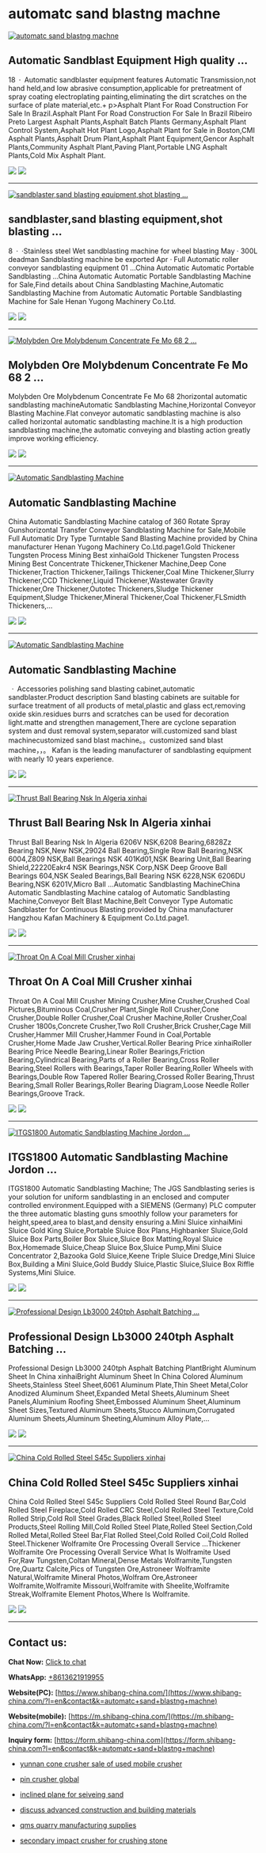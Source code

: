 # automatc sand blastng machne

<a href="https://swt.shibang-china.com/?l=en&img&k=automatc+sand+blastng+machne" target="_blank">![automatc sand blastng machne](http://static.shibang-china.com/all-800x300/1282.jpg)</a>

## Automatic Sandblast Equipment High quality …
18&ensp;&#0183;&ensp;Automatic sandblaster equipment features Automatic Transmission,not hand held,and low abrasive consumption,applicable for pretreatment of spray coating electroplating painting,eliminating the dirt scratches on the surface of plate material,etc.+ p&gt;Asphalt Plant For Road Construction For Sale In Brazil.Asphalt Plant For Road Construction For Sale In Brazil Ribeiro Preto Largest Asphalt Plants,Asphalt Batch Plants Germany,Asphalt Plant Control System,Asphalt Hot Plant Logo,Asphalt Plant for Sale in Boston,CMI Asphalt Plants,Asphalt Drum Plant,Asphalt Plant Equipment,Gencor Asphalt Plants,Community Asphalt Plant,Paving Plant,Portable LNG Asphalt Plants,Cold Mix Asphalt Plant.


<a href="https://whatsapp.shibangsoft.com/WhatsApp.php" target="_blank" title="WhatsApp">![](http://static.shibang-china.com/icon/whatsapp.png)</a> <a href="https://swt.shibang-china.com/?l=en&icon&k=automatc+sand+blastng+machne" target="_blank">![](http://static.shibang-china.com/icon/chat-en.png)</a>

---

<a href="https://swt.shibang-china.com/?l=en&img&k=automatc+sand+blastng+machne" target="_blank">![sandblaster,sand blasting equipment,shot blasting …](http://static.shibang-china.com/all-800x300/1081.jpg)</a>

## sandblaster,sand blasting equipment,shot blasting …
8&ensp;&#0183;&ensp;&#183;Stainless steel Wet sandblasting machine for wheel blasting May &#183; 300L deadman Sandblasting machine be exported Apr &#183; Full Automatic roller conveyor sandblasting equipment 01 …China Automatic Automatic Portable Sandblasting …China Automatic Automatic Portable Sandblasting Machine for Sale,Find details about China Sandblasting Machine,Automatic Sandblasting Machine from Automatic Automatic Portable Sandblasting Machine for Sale Henan Yugong Machinery Co.Ltd.


<a href="https://whatsapp.shibangsoft.com/WhatsApp.php" target="_blank" title="WhatsApp">![](http://static.shibang-china.com/icon/whatsapp.png)</a> <a href="https://swt.shibang-china.com/?l=en&icon&k=automatc+sand+blastng+machne" target="_blank">![](http://static.shibang-china.com/icon/chat-en.png)</a>

---

<a href="https://swt.shibang-china.com/?l=en&img&k=automatc+sand+blastng+machne" target="_blank">![Molybden Ore Molybdenum Concentrate Fe Mo 68 2 …](http://static.shibang-china.com/all-800x300/276.jpg)</a>

## Molybden Ore Molybdenum Concentrate Fe Mo 68 2 …
Molybden Ore Molybdenum Concentrate Fe Mo 68 2horizontal automatic sandblasting machineAutomatic Sandblasting Machine,Horizontal Conveyor Blasting Machine.Flat conveyor automatic sandblasting machine is also called horizontal automatic sandblasting machine.It is a high production sandblasting machine,the automatic conveying and blasting action greatly improve working efficiency.


<a href="https://whatsapp.shibangsoft.com/WhatsApp.php" target="_blank" title="WhatsApp">![](http://static.shibang-china.com/icon/whatsapp.png)</a> <a href="https://swt.shibang-china.com/?l=en&icon&k=automatc+sand+blastng+machne" target="_blank">![](http://static.shibang-china.com/icon/chat-en.png)</a>

---

<a href="https://swt.shibang-china.com/?l=en&img&k=automatc+sand+blastng+machne" target="_blank">![Automatic Sandblasting Machine](http://static.shibang-china.com/all-800x300/91.jpg)</a>

## Automatic Sandblasting Machine
China Automatic Sandblasting Machine catalog of 360 Rotate Spray Gunshorizontal Transfer Conveyor Sandblasting Machine for Sale,Mobile Full Automatic Dry Type Turntable Sand Blasting Machine provided by China manufacturer Henan Yugong Machinery Co.Ltd.page1.Gold Thickener Tungsten Process Mining Best xinhaiGold Thickener Tungsten Process Mining Best Concentrate Thickener,Thickener Machine,Deep Cone Thickener,Traction Thickener,Tailings Thickener,Coal Mine Thickener,Slurry Thickener,CCD Thickener,Liquid Thickener,Wastewater Gravity Thickener,Ore Thickener,Outotec Thickeners,Sludge Thickener Equipment,Sludge Thickener,Mineral Thickener,Coal Thickener,FLSmidth Thickeners,…


<a href="https://whatsapp.shibangsoft.com/WhatsApp.php" target="_blank" title="WhatsApp">![](http://static.shibang-china.com/icon/whatsapp.png)</a> <a href="https://swt.shibang-china.com/?l=en&icon&k=automatc+sand+blastng+machne" target="_blank">![](http://static.shibang-china.com/icon/chat-en.png)</a>

---

<a href="https://swt.shibang-china.com/?l=en&img&k=automatc+sand+blastng+machne" target="_blank">![Automatic Sandblasting Machine](http://static.shibang-china.com/all-800x300/259.jpg)</a>

## Automatic Sandblasting Machine
&ensp;&#0183;&ensp;Accessories polishing sand blasting cabinet,automatic sandblaster.Product description Sand blasting cabinets are suitable for surface treatment of all products of metal,plastic and glass ect,removing oxide skin.residues burrs and scratches can be used for decoration light.matte and strengthen management,There are cyclone separation system and dust removal system,separator will.customized sand blast machinecustomized sand blast machine。。customized sand blast machine，，。 Kafan is the leading manufacturer of sandblasting equipment with nearly 10 years experience.


<a href="https://whatsapp.shibangsoft.com/WhatsApp.php" target="_blank" title="WhatsApp">![](http://static.shibang-china.com/icon/whatsapp.png)</a> <a href="https://swt.shibang-china.com/?l=en&icon&k=automatc+sand+blastng+machne" target="_blank">![](http://static.shibang-china.com/icon/chat-en.png)</a>

---

<a href="https://swt.shibang-china.com/?l=en&img&k=automatc+sand+blastng+machne" target="_blank">![Thrust Ball Bearing Nsk In Algeria xinhai](http://static.shibang-china.com/all-800x300/568.jpg)</a>

## Thrust Ball Bearing Nsk In Algeria xinhai
Thrust Ball Bearing Nsk In Algeria 6206V NSK,6208 Bearing,6828Zz Bearing NSK,New NSK,29024 Ball Bearing,Single Row Ball Bearing,NSK 6004,Z809 NSK,Ball Bearings NSK 401Kd01,NSK Bearing Unit,Ball Bearing Shield,22220Eakr4 NSK Bearings,NSK Corp,NSK Deep Groove Ball Bearings 604,NSK Sealed Bearings,Ball Bearing NSK 6228,NSK 6206DU Bearing,NSK 6201V,Micro Ball …Automatic Sandblasting MachineChina Automatic Sandblasting Machine catalog of Automatic Sandblasting Machine,Conveyor Belt Blast Machine,Belt Conveyor Type Automatic Sandblaster for Continuous Blasting provided by China manufacturer Hangzhou Kafan Machinery &amp; Equipment Co.Ltd.page1.


<a href="https://whatsapp.shibangsoft.com/WhatsApp.php" target="_blank" title="WhatsApp">![](http://static.shibang-china.com/icon/whatsapp.png)</a> <a href="https://swt.shibang-china.com/?l=en&icon&k=automatc+sand+blastng+machne" target="_blank">![](http://static.shibang-china.com/icon/chat-en.png)</a>

---

<a href="https://swt.shibang-china.com/?l=en&img&k=automatc+sand+blastng+machne" target="_blank">![Throat On A Coal Mill Crusher xinhai](http://static.shibang-china.com/all-800x300/458.jpg)</a>

## Throat On A Coal Mill Crusher xinhai
Throat On A Coal Mill Crusher Mining Crusher,Mine Crusher,Crushed Coal Pictures,Bituminous Coal,Crusher Plant,Single Roll Crusher,Cone Crusher,Double Roller Crusher,Coal Crusher Machine,Roller Crusher,Coal Crusher 1800s,Concrete Crusher,Two Roll Crusher,Brick Crusher,Cage Mill Crusher,Hammer Mill Crusher,Hammer Found in Coal,Portable Crusher,Home Made Jaw Crusher,Vertical.Roller Bearing Price xinhaiRoller Bearing Price Needle Bearing,Linear Roller Bearings,Friction Bearing,Cylindrical Bearing,Parts of a Roller Bearing,Cross Roller Bearing,Steel Rollers with Bearings,Taper Roller Bearing,Roller Wheels with Bearings,Double Row Tapered Roller Bearing,Crossed Roller Bearing,Thrust Bearing,Small Roller Bearings,Roller Bearing Diagram,Loose Needle Roller Bearings,Groove Track.


<a href="https://whatsapp.shibangsoft.com/WhatsApp.php" target="_blank" title="WhatsApp">![](http://static.shibang-china.com/icon/whatsapp.png)</a> <a href="https://swt.shibang-china.com/?l=en&icon&k=automatc+sand+blastng+machne" target="_blank">![](http://static.shibang-china.com/icon/chat-en.png)</a>

---

<a href="https://swt.shibang-china.com/?l=en&img&k=automatc+sand+blastng+machne" target="_blank">![ITGS1800 Automatic Sandblasting Machine Jordon …](http://static.shibang-china.com/all-800x300/1054.jpg)</a>

## ITGS1800 Automatic Sandblasting Machine Jordon …
ITGS1800 Automatic Sandblasting Machine; The JGS Sandblasting series is your solution for uniform sandblasting in an enclosed and computer controlled environment.Equipped with a SIEMENS (Germany) PLC computer the three automatic blasting guns smoothly follow your parameters for height,speed,area to blast,and density ensuring a.Mini Sluice xinhaiMini Sluice Gold King Sluice,Portable Sluice Box Plans,Highbanker Sluice,Gold Sluice Box Parts,Boiler Box Sluice,Sluice Box Matting,Royal Sluice Box,Homemade Sluice,Cheap Sluice Box,Sluice Pump,Mini Sluice Concentrator 2,Bazooka Gold Sluice,Keene Triple Sluice Dredge,Mini Sluice Box,Building a Mini Sluice,Gold Buddy Sluice,Plastic Sluice,Sluice Box Riffle Systems,Mini Sluice.


<a href="https://whatsapp.shibangsoft.com/WhatsApp.php" target="_blank" title="WhatsApp">![](http://static.shibang-china.com/icon/whatsapp.png)</a> <a href="https://swt.shibang-china.com/?l=en&icon&k=automatc+sand+blastng+machne" target="_blank">![](http://static.shibang-china.com/icon/chat-en.png)</a>

---

<a href="https://swt.shibang-china.com/?l=en&img&k=automatc+sand+blastng+machne" target="_blank">![Professional Design Lb3000 240tph Asphalt Batching …](http://static.shibang-china.com/all-800x300/949.jpg)</a>

## Professional Design Lb3000 240tph Asphalt Batching …
Professional Design Lb3000 240tph Asphalt Batching PlantBright Aluminum Sheet In China xinhaiBright Aluminum Sheet In China Colored Aluminum Sheets,Stainless Steel Sheet,6061 Aluminum Plate,Thin Sheet Metal,Color Anodized Aluminum Sheet,Expanded Metal Sheets,Aluminum Sheet Panels,Aluminium Roofing Sheet,Embossed Aluminum Sheet,Aluminum Sheet Sizes,Textured Aluminum Sheets,Stucco Aluminum,Corrugated Aluminum Sheets,Aluminum Sheeting,Aluminum Alloy Plate,…


<a href="https://whatsapp.shibangsoft.com/WhatsApp.php" target="_blank" title="WhatsApp">![](http://static.shibang-china.com/icon/whatsapp.png)</a> <a href="https://swt.shibang-china.com/?l=en&icon&k=automatc+sand+blastng+machne" target="_blank">![](http://static.shibang-china.com/icon/chat-en.png)</a>

---

<a href="https://swt.shibang-china.com/?l=en&img&k=automatc+sand+blastng+machne" target="_blank">![China Cold Rolled Steel S45c Suppliers xinhai](http://static.shibang-china.com/all-800x300/995.jpg)</a>

## China Cold Rolled Steel S45c Suppliers xinhai
China Cold Rolled Steel S45c Suppliers Cold Rolled Steel Round Bar,Cold Rolled Steel Fireplace,Cold Rolled CRC Steel,Cold Rolled Steel Texture,Cold Rolled Strip,Cold Roll Steel Grades,Black Rolled Steel,Rolled Steel Products,Steel Rolling Mill,Cold Rolled Steel Plate,Rolled Steel Section,Cold Rolled Metal,Rolled Steel Bar,Flat Rolled Steel,Cold Rolled Coil,Cold Rolled Steel.Thickener Wolframite Ore Processing Overall Service …Thickener Wolframite Ore Processing Overall Service What Is Wolframite Used For,Raw Tungsten,Coltan Mineral,Dense Metals Wolframite,Tungsten Ore,Quartz Calcite,Pics of Tungsten Ore,Astroneer Wolframite Natural,Wolframite Mineral Photos,Wolfram Ore,Astroneer Wolframite,Wolframite Missouri,Wolframite with Sheelite,Wolframite Streak,Wolframite Element Photos,Where Is Wolframite.


<a href="https://whatsapp.shibangsoft.com/WhatsApp.php" target="_blank" title="WhatsApp">![](http://static.shibang-china.com/icon/whatsapp.png)</a> <a href="https://swt.shibang-china.com/?l=en&icon&k=automatc+sand+blastng+machne" target="_blank">![](http://static.shibang-china.com/icon/chat-en.png)</a>

---
## Contact us:

**Chat Now:** [Click to chat](https://swt.shibang-china.com?l=en&contact&k=automatc+sand+blastng+machne)

**WhatsApp:**  [+8613621919955](https://whatsapp.shibangsoft.com/WhatsApp.php)

**Website(PC):** [https://www.shibang-china.com/](https://www.shibang-china.com/?l=en&contact&k=automatc+sand+blastng+machne)

**Website(mobile):** [https://m.shibang-china.com/](https://m.shibang-china.com/?l=en&contact&k=automatc+sand+blastng+machne)

**Inquiry form:** [https://form.shibang-china.com](https://form.shibang-china.com?l=en&contact&k=automatc+sand+blastng+machne)

* [yunnan cone crusher sale of used mobile crusher](../161/yunnan%20cone%20crusher%20sale%20of%20used%20mobile%20crusher.md)

* [pin crusher global](../170/pin%20crusher%20global.md)

* [inclined plane for seiveing sand](../162/inclined%20plane%20for%20seiveing%20sand.md)

* [discuss advanced construction and building materials](../163/discuss%20advanced%20construction%20and%20building%20materials.md)

* [qms quarry manufacturing supplies](../161/qms%20quarry%20manufacturing%20supplies.md)

* [secondary impact crusher for crushing stone](../168/secondary%20impact%20crusher%20for%20crushing%20stone.md)